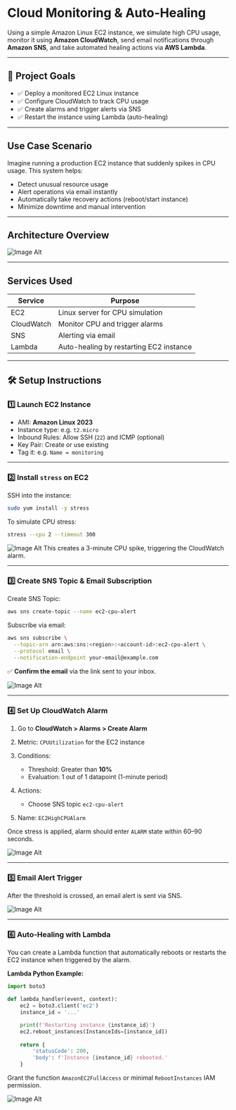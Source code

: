 # Cloud Monitoring & Auto-Healing

Using a simple Amazon Linux EC2 instance, we simulate high CPU usage, monitor it using **Amazon CloudWatch**, send email notifications through **Amazon SNS**, and take automated healing actions via **AWS Lambda**.

---

## 🎯 Project Goals

- ✅ Deploy a monitored EC2 Linux instance
- ✅ Configure CloudWatch to track CPU usage
- ✅ Create alarms and trigger alerts via SNS
- ✅ Restart the instance using Lambda (auto-healing)

---

## Use Case Scenario

Imagine running a production EC2 instance that suddenly spikes in CPU usage. This system helps:

- Detect unusual resource usage
- Alert operations via email instantly
- Automatically take recovery actions (reboot/start instance)
- Minimize downtime and manual intervention

---

## Architecture Overview

![Image Alt](https://github.com/fredcodess/AWS-Projects/blob/main/images/moni-archi.png?raw=true)


---

## Services Used

| Service       | Purpose                                  |
|---------------|------------------------------------------|
| EC2           | Linux server for CPU simulation          |
| CloudWatch    | Monitor CPU and trigger alarms           |
| SNS           | Alerting via email                       |
| Lambda        | Auto-healing by restarting EC2 instance  |

---

## 🛠️ Setup Instructions

### 1️⃣ Launch EC2 Instance

- AMI: **Amazon Linux 2023**
- Instance type: e.g. `t2.micro`
- Inbound Rules: Allow SSH (`22`) and ICMP (optional)
- Key Pair: Create or use existing
- Tag it: e.g. `Name = monitoring`

---

### 2️⃣ Install `stress` on EC2

SSH into the instance:

```bash
sudo yum install -y stress
````

To simulate CPU stress:

```bash
stress --cpu 2 --timeout 300
```

![Image Alt](https://github.com/fredcodess/AWS-Projects/blob/main/images/moni-linux-test.png?raw=true)
This creates a 3-minute CPU spike, triggering the CloudWatch alarm.

---

### 3️⃣ Create SNS Topic & Email Subscription

Create SNS Topic:

```bash
aws sns create-topic --name ec2-cpu-alert
```

Subscribe via email:

```bash
aws sns subscribe \
  --topic-arn arn:aws:sns:<region>:<account-id>:ec2-cpu-alert \
  --protocol email \
  --notification-endpoint your-email@example.com
```

✅ **Confirm the email** via the link sent to your inbox.

![Image Alt](https://github.com/fredcodess/AWS-Projects/blob/main/images/moni-email-confirm.png?raw=true)

---

### 4️⃣ Set Up CloudWatch Alarm

1. Go to **CloudWatch > Alarms > Create Alarm**
2. Metric: `CPUUtilization` for the EC2 instance
3. Conditions:

   * Threshold: Greater than **10%**
   * Evaluation: 1 out of 1 datapoint (1-minute period)
4. Actions:

   * Choose SNS topic `ec2-cpu-alert`
5. Name: `EC2HighCPUAlarm`

Once stress is applied, alarm should enter `ALARM` state within 60–90 seconds.

![Image Alt](https://github.com/fredcodess/AWS-Projects/blob/main/images/moni-cwatch-config.png?raw=true)

---

### 5️⃣ Email Alert Trigger

After the threshold is crossed, an email alert is sent via SNS.

![Image Alt](https://github.com/fredcodess/AWS-Projects/blob/main/images/moni-email-alert.png?raw=true)

---

### 6️⃣ Auto-Healing with Lambda

You can create a Lambda function that automatically reboots or restarts the EC2 instance when triggered by the alarm.

**Lambda Python Example:**

```python
import boto3

def lambda_handler(event, context):
    ec2 = boto3.client('ec2')
    instance_id = '...'  

    print(f'Restarting instance {instance_id}')
    ec2.reboot_instances(InstanceIds=[instance_id])
    
    return {
        'statusCode': 200,
        'body': f'Instance {instance_id} rebooted.'
    }

```

Grant the function `AmazonEC2FullAccess` or minimal `RebootInstances` IAM permission.

![Image Alt](https://github.com/fredcodess/AWS-Projects/blob/main/images/moni-lambda-reboot.png?raw=true)


